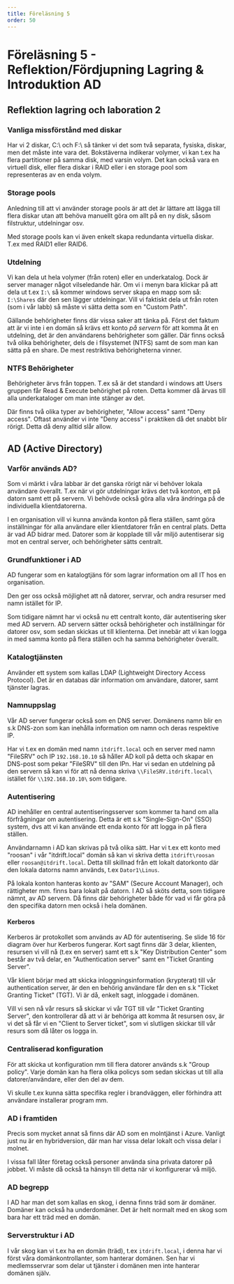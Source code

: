 ```yaml
---
title: Föreläsning 5
order: 50
---
```


# Föreläsning 5 - Reflektion/Fördjupning Lagring & Introduktion AD

## Reflektion lagring och laboration 2

### Vanliga missförstånd med diskar

Har vi 2 diskar, C:\ och F:\ så tänker vi det som två separata, fysiska, diskar, men det måste inte vara det. Bokstäverna indikerar volymer, vi kan t.ex ha flera partitioner på samma disk, med varsin volym. Det kan också vara en virtuell disk, eller flera diskar i RAID eller i en storage pool som representeras av en enda volym.

### Storage pools

Anledning till att vi använder storage pools är att det är lättare att lägga till flera diskar utan att behöva manuellt göra om allt på en ny disk, såsom filstruktur, utdelningar osv.

Med storage pools kan vi även enkelt skapa redundanta virtuella diskar. T.ex med RAID1 eller RAID6.

### Utdelning

Vi kan dela ut hela volymer (från roten) eller en underkatalog. Dock är server manager något vilseledande här. Om vi i menyn bara klickar på att dela ut t.ex `I:\` så kommer windows server skapa en mapp som så: `I:\Shares` där den sen lägger utdelningar. Vill vi faktiskt dela ut från roten (som i vår labb) så måste vi sätta detta som en "Custom Path".

Gällande behörigheter finns där vissa saker att tänka på. Först det faktum att är vi inte i en domän så krävs ett konto _på servern_ för att komma åt en utdelning, det är den användarens behörigheter som gäller. Där finns också två olika behörigheter, dels de i filsystemet (NTFS) samt de som man kan sätta på en share. De mest restriktiva behörigheterna vinner.

### NTFS Behörigheter

Behörigheter ärvs från toppen. T.ex så är det standard i windows att Users gruppen får Read & Execute behörighet på roten. Detta kommer då ärvas till alla underkataloger om man inte stänger av det.

Där finns två olika typer av behörigheter, "Allow access" samt "Deny access". Oftast använder vi inte "Deny access" i praktiken då det snabbt blir rörigt. Detta då deny alltid slår allow.

## AD (Active Directory)

### Varför används AD?

Som vi märkt i våra labbar är det ganska rörigt när vi behöver lokala användare överallt. T.ex när vi gör utdelningar krävs det två konton, ett på datorn samt ett på servern. Vi behövde också göra alla våra ändringa på de individuella klientdatorerna.

I en organisation vill vi kunna använda konton på flera ställen, samt göra inställningar för alla användare eller klientdatorer från en central plats. Detta är vad AD bidrar med. Datorer som är kopplade till vår miljö autentiserar sig mot en central server, och behörigheter sätts centralt.

### Grundfunktioner i AD

AD fungerar som en katalogtjäns för som lagrar information om all IT hos en organisation.

Den ger oss också möjlighet att nå datorer, servrar, och andra resurser med namn istället för IP.

Som tidigare nämnt har vi också nu ett centralt konto, där autentisering sker med AD servern. AD servern sätter också behörigheter och inställningar för datorer osv, som sedan skickas ut till klienterna. Det innebär att vi kan logga in med samma konto på flera ställen och ha samma behörigheter överallt.

### Katalogtjänsten

Använder ett system som kallas LDAP (Lightweight Directory Access Protocol). Det är en databas där information om användare, datorer, samt tjänster lagras.

### Namnuppslag

Vår AD server fungerar också som en DNS server. Domänens namn blir en s.k DNS-zon som kan inehålla information om namn och deras respektive IP.

Har vi t.ex en domän med namn `itdrift.local` och en server med namn "FileSRV" och IP `192.168.10.10` så håller AD koll på detta och skapar en DNS-post som pekar "FileSRV" till den IPn. Har vi sedan en utdelning på den servern så kan vi för att nå denna skriva `\\FileSRV.itdrift.local\` istället för `\\192.168.10.10\` som tidigare.

### Autentisering

AD inehåller en central autentiseringsserver som kommer ta hand om alla förfrågningar om autentisering. Detta är ett s.k "Single-Sign-On" (SSO) system, dvs att vi kan använde ett enda konto för att logga in på flera ställen.

Användarnamn i AD kan skrivas på två olika sätt. Har vi t.ex ett konto med "roosan" i vår "itdrift.local" domän så kan vi skriva detta `itdrift\roosan` eller `roosan@itdrift.local`. Detta till skillnad från ett lokalt datorkonto där den lokala datorns namn används, t.ex `Dator1\Linus`.

På lokala konton hanteras konto av "SAM" (Secure Account Manager), och rättigheter mm. finns bara lokalt på datorn. I AD så sköts detta, som tidigare nämnt, av AD servern. Då finns där behörigheter både för vad vi får göra på den specifika datorn men också i hela domänen.

#### Kerberos

Kerberos är protokollet som används av AD för autentisering. Se slide 16 för diagram över hur Kerberos fungerar. Kort sagt finns där 3 delar, klienten, resursen vi vill nå (t.ex en server) samt ett s.k "Key Distribution Center" som består av två delar, en "Authentication server" samt en "Ticket Granting Server".

Vår klient börjar med att skicka inloggningsinformation (krypterat) till vår authentication server, är den en behörig användare får den en s.k "Ticket Granting Ticket" (TGT). Vi är då, enkelt sagt, inloggade i domänen.

Vill vi sen nå vår resurs så skickar vi vår TGT till vår "Ticket Granting Server", den kontrollerar då att vi är behöriga att komma åt resursen osv, är vi det så får vi en "Client to Server ticket", som vi slutligen skickar till vår resurs som då låter os logga in.

### Centraliserad konfiguration

För att skicka ut konfiguration mm till flera datorer används s.k "Group policy". Varje domän kan ha flera olika policys som sedan skickas ut till alla datorer/användare, eller den del av dem.

Vi skulle t.ex kunna sätta specifika regler i brandväggen, eller förhindra att användare installerar program mm.

### AD i framtiden

Precis som mycket annat så finns där AD som en molntjänst i Azure. Vanligt just nu är en hybridversion, där man har vissa delar lokalt och vissa delar i molnet.

I vissa fall låter företag också personer använda sina privata datorer på jobbet. Vi måste då också ta hänsyn till detta när vi konfigurerar vå miljö.

### AD begrepp

I AD har man det som kallas en skog, i denna finns träd som är domäner. Domäner kan också ha underdomäner. Det är helt normalt med en skog som bara har ett träd med en domän.

### Serverstruktur i AD

I vår skog kan vi t.ex ha en domän (träd), t.ex `itdrift.local`, i denna har vi först våra domänkontrollanter, som hanterar domänen. Sen har vi medlemsservrar som delar ut tjänster i domänen men inte hanterar domänen själv.
